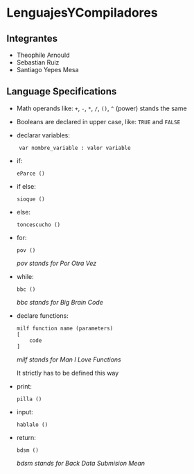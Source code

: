 # LenguajesYCompiladores

## Integrantes
* Theophile Arnould
* Sebastian Ruiz
* Santiago Yepes Mesa

## Language Specifications
- Math operands like: `+`, `-`, `*`, `/`, `()`, `^` (power) stands the same
- Booleans are declared in upper case, like: `TRUE` and `FALSE`

- declarar variables:
```
    var nombre_variable : valor variable
```
    

- if:
    ```
    eParce ()
    ```

- if else:
    ```
    sioque ()
    ```

- else:
    ```
    toncescucho ()
    ```

- for:
    ```
    pov ()
    ```
    *pov stands for Por Otra Vez*

- while:
    ```
    bbc ()
    ```
    *bbc stands for Big Brain Code*

- declare functions:
    ```
    milf function name (parameters)
    [
        code
    ]
    ```
    *milf stands for Man I Love Functions*

    It strictly has to be defined this way

- print:
    ```
    pilla ()
    ```

- input:
    ```
    hablalo ()
    ```

- return:
    ```
    bdsm ()
    ```
    *bdsm stands for Back Data Submision Mean*

